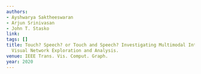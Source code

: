 ```yaml
---
authors:
- Ayshwarya Saktheeswaran
- Arjun Srinivasan
- John T. Stasko
link:
tags: []
title: Touch? Speech? or Touch and Speech? Investigating Multimodal Interaction for
  Visual Network Exploration and Analysis.
venue: IEEE Trans. Vis. Comput. Graph.
year: 2020
---
```

